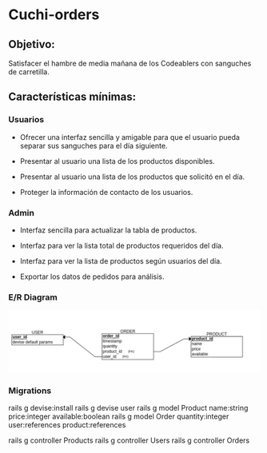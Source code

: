 # Cuchi-orders

## Objetivo:

Satisfacer el hambre de media mañana de los Codeablers con sanguches de carretilla.

## Características mínimas:

### Usuarios

- Ofrecer una interfaz sencilla y amigable para que el usuario pueda separar sus sanguches para el día siguiente.

- Presentar al usuario una lista de los productos disponibles.

- Presentar al usuario una lista de los productos que solicitó en el día.

- Proteger la información de contacto de los usuarios.

### Admin

- Interfaz sencilla para actualizar la tabla de productos.

- Interfaz para ver la lista total de productos requeridos del día.

- Interfaz para ver la lista de productos según usuarios del día.

- Exportar los datos de pedidos para análisis.

### E/R Diagram

![title](app/assets/db/er-diagram.png "E/R Diagrama")

### Migrations

rails g devise:install
rails g devise user
rails g model Product name:string price:integer available:boolean
rails g model Order quantity:integer user:references product:references

rails g controller Products
rails g controller Users
rails g controller Orders
